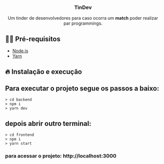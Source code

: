 <h3 align="center">
  TinDev
</h3>
<p align="center">
 Um tinder de desenvolvedores para caso ocorra um <strong>match</strong> poder realizar par programmings.
</p>

## ✋🏻 Pré-requisitos

- [Node.js](https://nodejs.org/en/)
- [Yarn](https://yarnpkg.com/pt-BR/docs/install)

## 🔥 Instalação e execução
 ## Para executar o projeto segue os passos a baixo:
 ```
> cd backend
> npm i
> yarn dev
 ```
 
 ## depois abrir outro terminal:
 ```
> cd frontend
> npm i
> yarn start
 ```
 
 ### para acessar o projeto: http://localhost:3000

